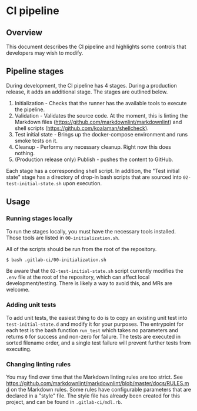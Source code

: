 # CI pipeline

## Overview

This document describes the CI pipeline and highlights some controls that developers may wish to modify.

## Pipeline stages

During development, the CI pipeline has 4 stages. During a production release, it adds an additional stage. The stages
are outlined below.

1. Initialization - Checks that the runner has the available tools to execute the pipeline.
2. Validation - Validates the source code. At the moment, this is linting the Markdown files
   (<https://github.com/markdownlint/markdownlint>) and shell scripts (<https://github.com/koalaman/shellcheck>).
3. Test initial state - Brings up the docker-compose environment and runs smoke tests on it.
4. Cleanup - Performs any necessary cleanup. Right now this does nothing.
5. (Production release only) Publish - pushes the content to GitHub.

Each stage has a corresponding shell script. In addition, the "Test initial state" stage has a directory of drop-in bash
scripts that are sourced into `02-test-initial-state.sh` upon execution.

## Usage

### Running stages locally

To run the stages locally, you must have the necessary tools installed. Those tools are listed in
`00-initialization.sh`.

All of the scripts should be run from the root of the repository.

```bash
$ bash .gitlab-ci/00-initialization.sh
```

Be aware that the `02-test-initial-state.sh` script currently modifies the `.env` file at the root of the repository,
which can affect local development/testing. There is likely a way to avoid this, and MRs are welcome.

### Adding unit tests

To add unit tests, the easiest thing to do is to copy an existing unit test into `test-initial-state.d` and modify it
for your purposes. The entrypoint for each test is the bash function `run_test` which takes no parameters and returns
  `0` for success and non-zero for failure. The tests are executed in sorted filename order, and a single test failure
  will prevent further tests from executing.

### Changing linting rules

You may find over time that the Markdown linting rules are too strict. See
<https://github.com/markdownlint/markdownlint/blob/master/docs/RULES.md> on the Markdown rules. Some rules have
configurable parameters that are declared in a "style" file. The style file has already been created for this project,
and can be found in `.gitlab-ci/mdl.rb`.

